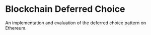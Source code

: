# Blockchain Deferred Choice

An implementation and evaluation of the deferred choice pattern on Ethereum.
